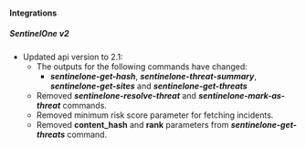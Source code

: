 
#### Integrations
##### SentinelOne v2
- Updated api version to 2.1:
    - The outputs for the following commands have changed:
        - ***sentinelone-get-hash***, ***sentinelone-threat-summary***, ***sentinelone-get-sites*** and ***sentinelone-get-threats***
    - Removed ***sentinelone-resolve-threat*** and ***sentinelone-mark-as-threat*** commands.
    - Removed minimum risk score parameter for fetching incidents.
    - Removed **content_hash** and **rank** parameters from ***sentinelone-get-threats*** command.
